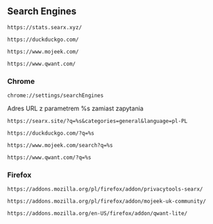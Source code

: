 ## Search Engines
```
https://stats.searx.xyz/
```
```
https://duckduckgo.com/
```
```
https://www.mojeek.com/
```
```
https://www.qwant.com/
```

### Chrome

```
chrome://settings/searchEngines
```

Adres URL z parametrem %s zamiast zapytania

```
https://searx.site/?q=%s&categories=general&language=pl-PL
```
```
https://duckduckgo.com/?q=%s
```
```
https://www.mojeek.com/search?q=%s
```
```
https://www.qwant.com/?q=%s
```

### Firefox

```
https://addons.mozilla.org/pl/firefox/addon/privacytools-searx/
```
```
https://addons.mozilla.org/pl/firefox/addon/mojeek-uk-community/
```
```
https://addons.mozilla.org/en-US/firefox/addon/qwant-lite/
```
